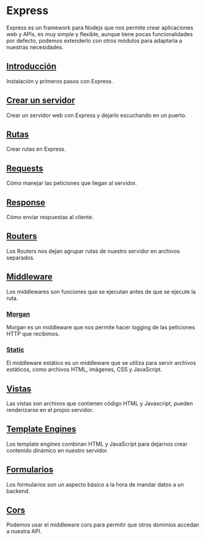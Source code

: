# Express

Express es un framework para Nodejs que nos permite crear aplicaciones web y APIs, es muy simple y flexible, aunque tiene pocas funcionalidades por defecto, podemos extenderlo con otros módulos para adaptarla a nuestras necesidades.

## [Introducción](./00_introduccion.md)

Instalación y primeros pasos con Express.

## [Crear un servidor](./01_crear_servidor.md)

Crear un servidor web con Express y dejarlo escuchando en un puerto.

## [Rutas](./02_rutas.md)

Crear rutas en Express.

## [Requests](./03_request.md)

Cómo manejar las peticiones que llegan al servidor.

## [Response](./04_response.md)

Cómo enviar respuestas al cliente.

## [Routers](./04_router.md)

Los Routers nos dejan agrupar rutas de nuestro servidor en archivos separados.

## [Middleware](./05_middleware.md)

Los middlewares son funciones que se ejecutan antes de que se ejecute la ruta.

### [Morgan](./05_morgan.md)

Morgan es un middleware que nos permite hacer logging de las peticiones HTTP que recibimos.

### [Static](./05_static.md)

El middleware estático es un middleware que se utiliza para servir archivos estáticos, como archivos HTML, imágenes, CSS y JavaScript.

## [Vistas](./06_views.md)

Las vistas son archivos que contienen código HTML y Javascript, pueden renderizarse en el propio servidor.

## [Template Engines](./07_template_engines.md)

Los template engines combinan HTML y JavaScript para dejarnos crear contenido dinámico en nuestro servidor.

## [Formularios](./forms.md)

Los formularios son un aspecto básico a la hora de mandar datos a un backend.

## [Cors](./06_cors.md)

Podemos usar el middleware cors para permitir que otros dominios accedan a nuestra API.